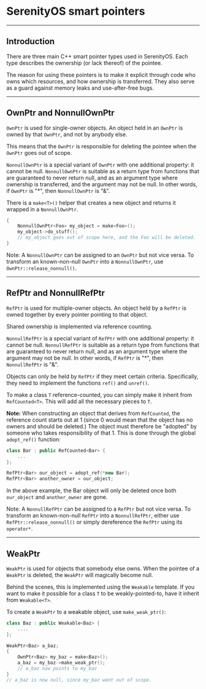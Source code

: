 # SerenityOS smart pointers

----
## Introduction

There are three main C++ smart pointer types used in SerenityOS. Each type describes the ownership (or lack thereof) of the pointee.

The reason for using these pointers is to make it explicit through code who owns which resources, and how ownership is transferred. They also serve as a guard against memory leaks and use-after-free bugs.


----
## OwnPtr<T> and NonnullOwnPtr<T>

`OwnPtr` is used for single-owner objects. An object held in an `OwnPtr` is owned by that `OwnPtr`, and not by anybody else.

This means that the `OwnPtr` is responsible for deleting the pointee when the `OwnPtr` goes out of scope.

`NonnullOwnPtr` is a special variant of `OwnPtr` with one additional property: it cannot be null. `NonnullOwnPtr` is suitable as a return type from functions that are guaranteed to never return null, and as an argument type where ownership is transferred, and the argument may not be null. In other words, if `OwnPtr` is "\*", then `NonnullOwnPtr` is "&".

There is a `make<T>()` helper that creates a new object and returns it wrapped in a `NonnullOwnPtr`.

```cpp
{
    NonnullOwnPtr<Foo> my_object = make<Foo>();
    my_object->do_stuff();
    // my_object goes out of scope here, and the Foo will be deleted.
}
```

Note: A `NonnullOwnPtr` can be assigned to an `OwnPtr` but not vice versa. To transform an known-non-null `OwnPtr` into a `NonnullOwnPtr`, use `OwnPtr::release_nonnull()`.

----
## RefPtr<T> and NonnullRefPtr<T>

`RefPtr` is used for multiple-owner objects. An object held by a `RefPtr` is owned together by every pointer pointing to that object.

Shared ownership is implemented via reference counting.

`NonnullRefPtr` is a special variant of `RefPtr` with one additional property: it cannot be null. `NonnullRefPtr` is suitable as a return type from functions that are guaranteed to never return null, and as an argument type where the argument may not be null. In other words, if `RefPtr` is "\*", then `NonnullRefPtr` is "&".

Objects can only be held by `RefPtr` if they meet certain criteria. Specifically, they need to implement the functions `ref()` and `unref()`.

To make a class `T` reference-counted, you can simply make it inherit from `RefCounted<T>`. This will add all the necessary pieces to `T`.

**Note:** When constructing an object that derives from `RefCounted`, the reference count starts out at 1 (since 0 would mean that the object has no owners and should be deleted.) The object must therefore be "adopted" by someone who takes responsibility of that 1. This is done through the global `adopt_ref()` function:

```cpp
class Bar : public RefCounted<Bar> {
    ...
};

RefPtr<Bar> our_object = adopt_ref(*new Bar);
RefPtr<Bar> another_owner = our_object;
```

In the above example, the Bar object will only be deleted once both `our_object` and `another_owner` are gone.

Note: A `NonnullRefPtr` can be assigned to a `RefPtr` but not vice versa. To transform an known-non-null `RefPtr` into a `NonnullRefPtr`, either use `RefPtr::release_nonnull()` or simply dereference the `RefPtr` using its `operator*`.

----
## WeakPtr<T>

`WeakPtr` is used for objects that somebody else owns. When the pointee of a `WeakPtr` is deleted, the `WeakPtr` will magically become null.

Behind the scenes, this is implemented using the `Weakable` template. If you want to make it possible for a class `T` to be weakly-pointed-to, have it inherit from `Weakable<T>`.

To create a `WeakPtr` to a weakable object, use `make_weak_ptr()`:

```cpp
class Baz : public Weakable<Baz> {
    ....
};

WeakPtr<Baz> a_baz;
{
    OwnPtr<Baz> my_baz = make<Baz>();
    a_baz = my_baz->make_weak_ptr();
    // a_baz now points to my_baz
}
// a_baz is now null, since my_baz went out of scope.
```
